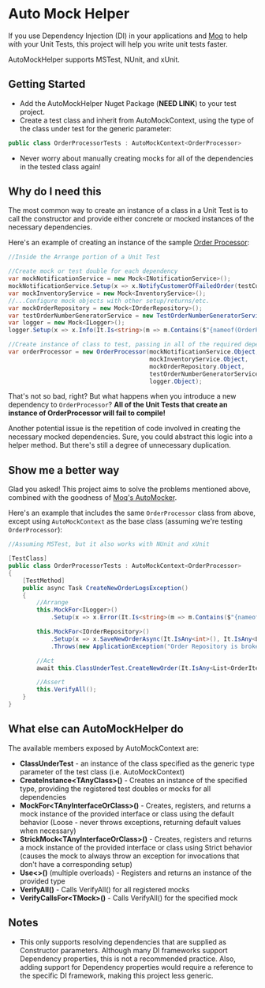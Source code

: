 # Auto Mock Helper

If you use Dependency Injection (DI) in your applications and [Moq](https://github.com/moq/moq) to help with your Unit Tests, this project will help you write unit tests faster.

AutoMockHelper supports MSTest, NUnit, and xUnit.

## Getting Started

- Add the AutoMockHelper Nuget Package (**NEED LINK**) to your test project.
- Create a test class and inherit from AutoMockContext, using the type of the class under test for the generic parameter:

```c#
public class OrderProcessorTests : AutoMockContext<OrderProcessor>
```

- Never worry about manually creating mocks for all of the dependencies in the tested class again!

## Why do I need this

The most common way to create an instance of a class in a Unit Test is to call the constructor and provide either concrete or mocked instances of the necessary dependencies.

Here's an example of creating an instance of the sample [Order Processor](./AutoMockHelper.Samples.Logic/OrderProcessor/OrderProcessor.cs):

```c#
//Inside the Arrange portion of a Unit Test

//Create mock or test double for each dependency
var mockNotificationService = new Mock<INotificationService>();
mockNotificationService.Setup(x => x.NotifyCustomerOfFailedOrder(testCustomer.CustomerId, NewOrderNumber));
var mockInventoryService = new Mock<InventoryService>();
//...Configure mock objects with other setup/returns/etc.
var mockOrderRepository = new Mock<IOrderRepository>();
var testOrderNumberGeneratorService = new TestOrderNumberGeneratorService();
var logger = new Mock<ILogger>();
logger.Setup(x => x.Info(It.Is<string>(m => m.Contains($"{nameof(OrderProcessor.CreateNewOrder)}"))));

//Create instance of class to test, passing in all of the required dependency
var orderProcessor = new OrderProcessor(mockNotificationService.Object,
                                        mockInventoryService.Object,
                                        mockOrderRepository.Object,
                                        testOrderNumberGeneratorService,
                                        logger.Object);
```

That's not so bad, right? But what happens when you introduce a new dependency to `OrderProcessor`? **All of the Unit Tests that create an instance of OrderProcessor will fail to compile!**

Another potential issue is the repetition of code involved in creating the necessary mocked dependencies. Sure, you could abstract this logic into a helper method. But there's still a degree of unnecessary duplication.

## Show me a better way

Glad you asked! This project aims to solve the problems mentioned above, combined with the goodness of [Moq's AutoMocker](https://github.com/moq/Moq.AutoMocker).

Here's an example that includes the same `OrderProcessor` class from above, except using `AutoMockContext` as the base class (assuming we're testing `OrderProcessor`):

```c#
//Assuming MSTest, but it also works with NUnit and xUnit

[TestClass]
public class OrderProcessorTests : AutoMockContext<OrderProcessor>
{
    [TestMethod]
    public async Task CreateNewOrderLogsException()
    {
        //Arrange
        this.MockFor<ILogger>()
            .Setup(x => x.Error(It.Is<string>(m => m.Contains($"{nameof(OrderProcessor.CreateNewOrder)}")), It.IsAny<Exception>()));

        this.MockFor<IOrderRepository>()
            .Setup(x => x.SaveNewOrderAsync(It.IsAny<int>(), It.IsAny<List<OrderItem>>(), It.IsAny<Customer>()))
            .Throws(new ApplicationException("Order Repository is broken!"));

        //Act
        await this.ClassUnderTest.CreateNewOrder(It.IsAny<List<OrderItem>>(), It.IsAny<Customer>());

        //Assert
        this.VerifyAll();
    }
}
```

## What else can AutoMockHelper do

The available members exposed by AutoMockContext are:

- **ClassUnderTest** - an instance of the class specified as the generic type parameter of the test class (i.e. AutoMockContext<YourClassUnderTest>)
- **CreateInstance&lt;TAnyClass&gt;()** - Creates an instance of the specified type, providing the registered test doubles or mocks for all dependencies
- **MockFor&lt;TAnyInterfaceOrClass&gt;()** - Creates, registers, and returns a mock instance of the provided interface or class using the default behavior (Loose - never throws exceptions, returning default values when necessary)
- **StrickMock&lt;TAnyInterfaceOrClass&gt;()** - Creates, registers and returns a mock instance of the provided interface or class using Strict behavior (causes the mock to always throw an exception for invocations that don't have a corresponding setup)
- **Use&lt;&gt;()** (multiple overloads) - Registers and returns an instance of the provided type
- **VerifyAll()** - Calls VerifyAll() for all registered mocks
- **VerifyCallsFor&lt;TMock&gt;()** - Calls VerifyAll() for the specified mock

## Notes

- This only supports resolving dependencies that are supplied as Constructor parameters. Although many DI frameworks support Dependency properties, this is not a recommended practice. Also, adding support for Dependency properties would require a reference to the specific DI framework, making this project less generic.

